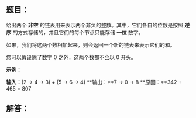 ## 题目：

给出两个 **非空** 的链表用来表示两个非负的整数。其中，它们各自的位数是按照 **逆序** 的方式存储的，并且它们的每个节点只能存储 **一位** 数字。

如果，我们将这两个数相加起来，则会返回一个新的链表来表示它们的和。

您可以假设除了数字 0 之外，这两个数都不会以 0 开头。

**示例：**

**输入：**(2 -> 4 -> 3) + (5 -> 6 -> 4)
**输出：**7 -> 0 -> 8
**原因：**342 + 465 = 807

## 解答：




